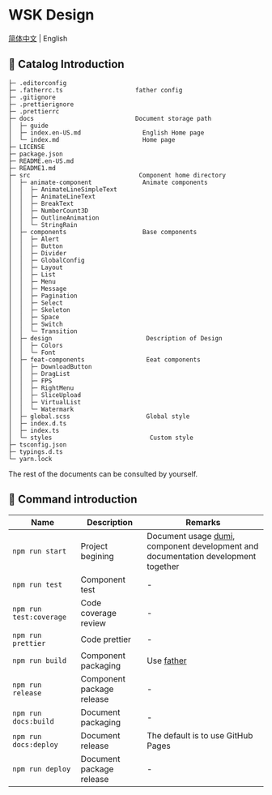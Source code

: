# WSK Design

[简体中文](./README.md) | English

## 📒 Catalog Introduction

```
├─ .editorconfig
├─ .fatherrc.ts                    father config
├─ .gitignore
├─ .prettierignore
├─ .prettierrc
├─ docs                            Document storage path
│  ├─ guide
│  ├─ index.en-US.md                 English Home page
│  └─ index.md                       Home page
├─ LICENSE
├─ package.json
├─ README.en-US.md
├─ README1.md
├─ src                              Component home directory
│  ├─ animate-component              Animate components
│  │  ├─ AnimateLineSimpleText
│  │  ├─ AnimateLineText
│  │  ├─ BreakText
│  │  ├─ NumberCount3D
│  │  ├─ OutlineAnimation
│  │  └─ StringRain
│  ├─ components                     Base components
│  │  ├─ Alert
│  │  ├─ Button
│  │  ├─ Divider
│  │  ├─ GlobalConfig
│  │  ├─ Layout
│  │  ├─ List
│  │  ├─ Menu
│  │  ├─ Message
│  │  ├─ Pagination
│  │  ├─ Select
│  │  ├─ Skeleton
│  │  ├─ Space
│  │  ├─ Switch
│  │  └─ Transition
│  ├─ design                          Description of Design
│  │  ├─ Colors
│  │  └─ Font
│  ├─ feat-components                 Eeat components
│  │  ├─ DownloadButton
│  │  ├─ DragList
│  │  ├─ FPS
│  │  ├─ RightMenu
│  │  ├─ SliceUpload
│  │  ├─ VirtualList
│  │  └─ Watermark
│  ├─ global.scss                     Global style
│  ├─ index.d.ts
│  ├─ index.ts
│  └─ styles                           Custom style
├─ tsconfig.json
├─ typings.d.ts
└─ yarn.lock

```
The rest of the documents can be consulted by yourself.

## 🤖 Command introduction

| Name                    | Description               | Remarks                                                                                                            |
| ----------------------- | ------------------------- | ------------------------------------------------------------------------------------------------------------------ |
| `npm run start`         | Project begining          | Document usage [dumi](https://github.com/umijs/dumi), component development and documentation development together |
| `npm run test`          | Component test            | -                                                                                                                  |
| `npm run test:coverage` | Code coverage review      | -                                                                                                                  |
| `npm run prettier`      | Code prettier             | -                                                                                                                  |
| `npm run build`         | Component packaging       | Use [father](https://github.com/umijs/father)                                                                      |
| `npm run release`       | Component package release | -                                                                                                                  |
| `npm run docs:build`    | Document packaging        | -                                                                                                                  |
| `npm run docs:deploy`   | Document release          | The default is to use GitHub Pages                                                                                 |
| `npm run deploy`        | Document package release  | -                                                                                                                  |
